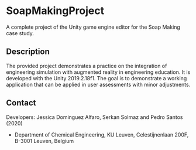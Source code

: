# SoapMakingProject

A complete project of the Unity game engine editor for the Soap Making case study.

## Description

The provided project demonstrates a practice on the integration of engineering simulation with augmented reality in engineering education. It is developed with the Unity 2019.2.18f1. The goal is to demonstrate a working application that can be applied in user assessments with minor adjustments.

## Contact

Developers: Jessica Dominguez Alfaro, Serkan Solmaz and Pedro Santos (2020)

- Department of Chemical Engineering, KU Leuven, Celestijnenlaan 200F, B-3001 Leuven, Belgium
